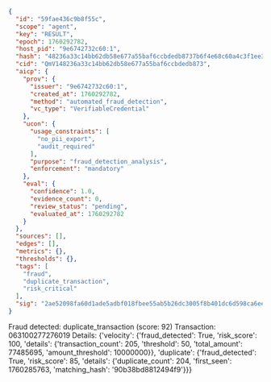 ```json
{
  "id": "59fae436c9b8f55c",
  "scope": "agent",
  "key": "RESULT",
  "epoch": 1760292782,
  "host_pid": "9e6742732c60:1",
  "hash": "48236a33c14bb62db58e677a55baf6ccbdedb8737b6f4e68c60a4c3f1ee33d19",
  "cid": "QmV148236a33c14bb62db58e677a55baf6ccbdedb873",
  "aicp": {
    "prov": {
      "issuer": "9e6742732c60:1",
      "created_at": 1760292782,
      "method": "automated_fraud_detection",
      "vc_type": "VerifiableCredential"
    },
    "ucon": {
      "usage_constraints": [
        "no_pii_export",
        "audit_required"
      ],
      "purpose": "fraud_detection_analysis",
      "enforcement": "mandatory"
    },
    "eval": {
      "confidence": 1.0,
      "evidence_count": 0,
      "review_status": "pending",
      "evaluated_at": 1760292782
    }
  },
  "sources": [],
  "edges": [],
  "metrics": {},
  "thresholds": {},
  "tags": [
    "fraud",
    "duplicate_transaction",
    "risk_critical"
  ],
  "sig": "2ae52098fa60d1ade5adbf018fbee55ab5b26dc3005f8b401dc6d598ca6ee8f0"
}
```

Fraud detected: duplicate_transaction (score: 92)
Transaction: 063100277276019
Details: {'velocity': {'fraud_detected': True, 'risk_score': 100, 'details': {'transaction_count': 205, 'threshold': 50, 'total_amount': 77485695, 'amount_threshold': 10000000}}, 'duplicate': {'fraud_detected': True, 'risk_score': 85, 'details': {'duplicate_count': 204, 'first_seen': 1760285763, 'matching_hash': '90b38bd8812494f9'}}}